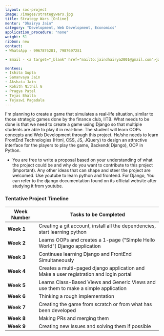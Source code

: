 ```yaml
---
layout: soc-project
image: /images/strategywars.jpg
title: Strategy Wars [Online]
mentor: "Dhairya Jain"
category: "Development, Web Development, Economics"
application_procedure: "none"
weight: 51
ribbon: new
contact:
- WhatsApp - 9967876281, 7987697281

- Email - <a target="_blank" href="mailto:jaindhairya2001@gmail.com">jaindhairya2001@gmail.com</a>

mentees:
- Ishita Gupta
- Samanvaya Jain
- Akshata Jain
- Rohith Nithil G
- Pragya Patel
- Tejas Bhalla
- Tejaswi Pagadala
---
```


I'm planning to create a game that simulates a real-life situation, similar to those strategic games done by the finance club, IITB. What needs to be done is that we need to create a game using Django so that multiple students are able to play it in real-time. The student will learn OOPs concepts and Web Development through this project. He/she needs to learn FrontEnd Technologies (Html, CSS, JS, JQuery) to design an attractive interface for the players to play the game, Backend( Django), OOP in Python. 

<!--break-->

- You are free to write a proposal based on your understanding of what the project could be and why do you want to contribute to this project (important). Any other ideas that can shape and steer the project are welcomed.
Use youtube to learn python and frontend. For Django, You can refer to the django documentation found on its official website after studying it from youtube. 

### Tentative Project Timeline
<!--break-->

|Week Number  | Tasks to be Completed|
|--- | --- | 
|**Week 1** |Creating a git account, install all the dependencies, start learning python|
|**Week 2** |Learns OOPs and creates a 1-page ("Simple Hello World") Django application|
|**Week 3** |Continues learning Django and FrontEnd Simultaneously |
|**Week 4** |Creates a multi-paged django application and Make a user registration and login portal|
|**Week 5** |Learns Class-Based Views and  Generic Views and use them to make a simple application|
|**Week 6** |Thinking a rough implementation|
|**Week 7** | Creating the game from scratch or from what has been developed|
|**Week 8** |Making PRs and merging them|
|**Week 9** | Creating new Issues and solving them if possible|

